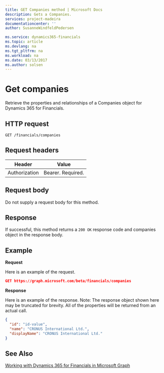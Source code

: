 ```yaml
---
title: GET Companies method | Microsoft Docs
description: Gets a Companies.
services: project-madeira
documentationcenter: ''
author: SusanneWindfeldPedersen

ms.service: dynamics365-financials
ms.topic: article
ms.devlang: na
ms.tgt_pltfrm: na
ms.workload: na
ms.date: 03/13/2017
ms.author: solsen
---
```


# Get companies
Retrieve the properties and relationships of a Companies object for Dynamics 365 for Financials.

## HTTP request
```
GET /financials/companies
```

## Request headers
|Header|Value|
|------|-----|
|Authorization  |Bearer. Required. |

## Request body
Do not supply a request body for this method.

## Response
If successful, this method returns a ```200 OK``` response code and companies object in the response body.

## Example

**Request**

Here is an example of the request.
```json
GET https://graph.microsoft.com/beta/financials/companies
```

**Response**

Here is an example of the response. Note: The response object shown here may be truncated for brevity. All of the properties will be returned from an actual call.

```json
{
  "id": "id-value",
  "name": "CRONUS International Ltd.",
  "displayName": "CRONUS International Ltd."
}
```


## See Also
[Working with Dynamics 365 for Financials in Microsoft Graph](../api/dynamics_graph_reference.md)  
